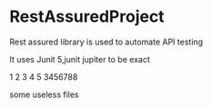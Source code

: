 # RestAssuredProject

Rest assured library is used to automate API testing

It uses Junit 5,junit jupiter to be exact

1
2
3
4
5
3456788

some useless files
